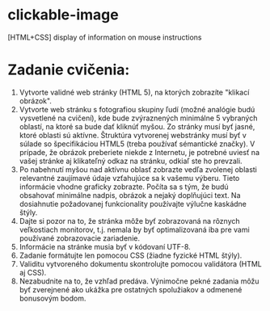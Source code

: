 # clickable-image
[HTML+CSS] display of information on mouse instructions


# Zadanie cvičenia:
1. Vytvorte validné web stránky (HTML 5), na ktorých zobrazíte "klikací obrázok".
2. Vytvorte web stránku s fotografiou skupiny ľudí (možné analógie budú vysvetlené na cvičení), kde bude zvýraznených minimálne 5 vybraných oblastí, na ktoré sa bude dať kliknúť myšou.  Zo stránky musí byť jasné, ktoré oblasti sú aktívne. Štruktúra vytvorenej webstránky musí byť v súlade so špecifikáciou HTML5 (treba používať sémantické značky). V prípade, že obrázok preberiete niekde z Internetu, je potrebné uviesť na vašej stránke aj klikateľný odkaz na stránku, odkiaľ ste ho prevzali.
3. Po nabehnutí myšou nad aktívnu oblasť zobrazte vedľa zvolenej oblasti relevantné zaujímavé údaje vzťahujúce sa k vašemu výberu. Tieto informácie vhodne graficky zobrazte. Počíta sa s tým, že budú obsahovať minimálne nadpis, obrázok a nejaký doplňujúci text. Na dosiahnutie požadovanej funkcionality používajte výlučne kaskádne štýly.
4. Dajte si pozor na to, že stránka môže byť zobrazovaná na rôznych veľkostiach monitorov, t.j. nemala by byť optimalizovaná iba pre vami používané zobrazovacie zariadenie.
5. Informácie na stránke musia byť v kódovaní UTF-8.
6. Zadanie formátujte len pomocou CSS (žiadne fyzické HTML štýly).
8. Validitu vytvoreného dokumentu skontrolujte pomocou validátora (HTML aj CSS).
8. Nezabudnite na to, že vzhľad predáva. Výnimočne pekné zadania môžu byť zverejnené ako ukážka pre ostatných spolužiakov a odmenené bonusovým bodom.
